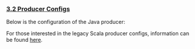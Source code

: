 ### [3.2 Producer Configs](#producerconfigs)

Below is the configuration of the Java producer:

For those interested in the legacy Scala producer configs, information can be found [here](http://kafka.apache.org/082/documentation.html#producerconfigs).
